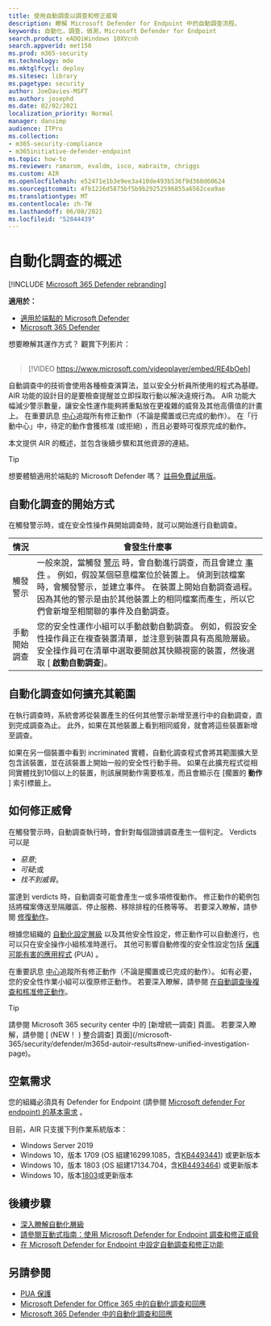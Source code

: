 ```yaml
---
title: 使用自動調查以調查和修正威脅
description: 瞭解 Microsoft Defender for Endpoint 中的自動調查流程。
keywords: 自動化，調查，偵測，Microsoft Defender for Endpoint
search.product: eADQiWindows 10XVcnh
search.appverid: met150
ms.prod: m365-security
ms.technology: mde
ms.mktglfcycl: deploy
ms.sitesec: library
ms.pagetype: security
author: JoeDavies-MSFT
ms.author: josephd
ms.date: 02/02/2021
localization_priority: Normal
manager: dansimp
audience: ITPro
ms.collection:
- m365-security-compliance
- m365initiative-defender-endpoint
ms.topic: how-to
ms.reviewer: ramarom, evaldm, isco, mabraitm, chriggs
ms.custom: AIR
ms.openlocfilehash: e52471e1b3e9ee3a410de493b536f9d360d60624
ms.sourcegitcommit: 4fb1226d5875bf5b9b29252596855a6562cea9ae
ms.translationtype: MT
ms.contentlocale: zh-TW
ms.lasthandoff: 06/08/2021
ms.locfileid: "52844439"
---
```

# <a name="overview-of-automated-investigations"></a>自動化調查的概述

[!INCLUDE [Microsoft 365 Defender rebranding](../../includes/microsoft-defender.md)]

**適用於：**
- [適用於端點的 Microsoft Defender](https://go.microsoft.com/fwlink/p/?linkid=2154037)
- [Microsoft 365 Defender](https://go.microsoft.com/fwlink/?linkid=2118804)


想要瞭解其運作方式？ 觀賞下列影片： <br/><br/>

> [!VIDEO https://www.microsoft.com/videoplayer/embed/RE4bOeh]

自動調查中的技術會使用各種檢查演算法，並以安全分析員所使用的程式為基礎。 AIR 功能的設計目的是要檢查提醒並立即採取行動以解決違規行為。 AIR 功能大幅減少警示數量，讓安全性運作能夠將重點放在更複雜的威脅及其他高價值的計畫上。 在重要訊息 [中心](auto-investigation-action-center.md)追蹤所有修正動作（不論是擱置或已完成的動作）。 在「行動中心」中，待定的動作會獲核准 (或拒絕) ，而且必要時可復原完成的動作。

本文提供 AIR 的概述，並包含後續步驟和其他資源的連結。

> [!TIP]
> 想要體驗適用於端點的 Microsoft Defender 嗎？ [註冊免費試用版](https://www.microsoft.com/microsoft-365/windows/microsoft-defender-atp?ocid=docs-wdatp-automated-investigations-abovefoldlink)。

## <a name="how-the-automated-investigation-starts"></a>自動化調查的開始方式

在觸發警示時，或在安全性操作員開始調查時，就可以開始進行自動調查。

|情況  |會發生什麼事  |
|---------|---------|
|觸發警示     | 一般來說，當觸發 [警示](review-alerts.md) 時，會自動進行調查，而且會建立 [事件](view-incidents-queue.md) 。 例如，假設某個惡意檔案位於裝置上。 偵測到該檔案時，會觸發警示，並建立事件。 在裝置上開始自動調查過程。 因為其他的警示是由於其他裝置上的相同檔案而產生，所以它們會新增至相關聯的事件及自動調查。         |
|手動開始調查     | 您的安全性運作小組可以手動啟動自動調查。 例如，假設安全性操作員正在複查裝置清單，並注意到裝置具有高風險層級。 安全操作員可在清單中選取要開啟其快顯視窗的裝置，然後選取 [ **啟動自動調查**]。 |

## <a name="how-an-automated-investigation-expands-its-scope"></a>自動化調查如何擴充其範圍

在執行調查時，系統會將從裝置產生的任何其他警示新增至進行中的自動調查，直到完成調查為止。 此外，如果在其他裝置上看到相同威脅，就會將這些裝置新增至調查。

如果在另一個裝置中看到 incriminated 實體，自動化調查程式會將其範圍擴大至包含該裝置，並在該裝置上開始一般的安全性行動手冊。 如果在此擴充程式從相同實體找到10個以上的裝置，則該展開動作需要核准，而且會顯示在 [擱置的 **動作** ] 索引標籤上。

## <a name="how-threats-are-remediated"></a>如何修正威脅

在觸發警示時，自動調查執行時，會針對每個證據調查產生一個判定。 Verdicts 可以是 
- *惡意*;
- *可疑*;或 
- *找不到威脅*。 

當達到 verdicts 時，自動調查可能會產生一或多項修復動作。 修正動作的範例包括將檔案傳送至隔離區、停止服務、移除排程的任務等等。 若要深入瞭解，請參閱 [修復動作](manage-auto-investigation.md#remediation-actions)。  

根據您組織的 [自動化設定層級](automation-levels.md) 以及其他安全性設定，修正動作可以自動進行，也可以只在安全操作小組核准時進行。 其他可影響自動修復的安全性設定包括 [保護可能有害的應用程式](/windows/security/threat-protection/microsoft-defender-antivirus/detect-block-potentially-unwanted-apps-microsoft-defender-antivirus) (PUA) 。 

在重要訊息 [中心](auto-investigation-action-center.md)追蹤所有修正動作（不論是擱置或已完成的動作）。 如有必要，您的安全性作業小組可以復原修正動作。 若要深入瞭解，請參閱 [在自動調查後複查和核准修正動作](/microsoft-365/security/defender-endpoint/manage-auto-investigation)。

> [!TIP]
> 請參閱 Microsoft 365 security center 中的 [新增統一調查] 頁面。 若要深入瞭解，請參閱 [ (NEW！ ) 整合調查] 頁面](/microsoft-365/security/defender/m365d-autoir-results#new-unified-investigation-page)。


## <a name="requirements-for-air"></a>空氣需求

您的組織必須具有 Defender for Endpoint (請參閱 [Microsoft defender For endpoint) 的基本需求](minimum-requirements.md) 。

目前，AIR 只支援下列作業系統版本：
- Windows Server 2019
- Windows 10，版本 1709 (OS 組建16299.1085，含[KB4493441](https://support.microsoft.com/help/4493441/windows-10-update-kb4493441)) 或更新版本
- Windows 10，版本 1803 (OS 組建17134.704，含[KB4493464](https://support.microsoft.com/help/4493464/windows-10-update-kb4493464)) 或更新版本
- Windows 10，版本[1803](/windows/release-information/status-windows-10-1809-and-windows-server-2019)或更新版本

## <a name="next-steps"></a>後續步驟

- [深入瞭解自動化層級](automation-levels.md)
- [請參閱互動式指南：使用 Microsoft Defender for Endpoint 調查和修正威脅](https://aka.ms/MDATP-IR-Interactive-Guide)
- [在 Microsoft Defender for Endpoint 中設定自動調查和修正功能](configure-automated-investigations-remediation.md)

## <a name="see-also"></a>另請參閱

- [PUA 保護](/windows/security/threat-protection/microsoft-defender-antivirus/detect-block-potentially-unwanted-apps-microsoft-defender-antivirus)
- [Microsoft Defender for Office 365 中的自動化調查和回應](/microsoft-365/security/office-365-security/office-365-air)
- [Microsoft 365 Defender 中的自動化調查和回應](/microsoft-365/security/defender/mtp-autoir)
